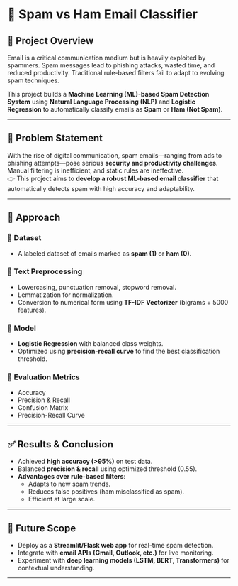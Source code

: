 # 📧 Spam vs Ham Email Classifier  

## 🚀 Project Overview  
Email is a critical communication medium but is heavily exploited by spammers. Spam messages lead to phishing attacks, wasted time, and reduced productivity. Traditional rule-based filters fail to adapt to evolving spam techniques.  

This project builds a **Machine Learning (ML)-based Spam Detection System** using **Natural Language Processing (NLP)** and **Logistic Regression** to automatically classify emails as **Spam** or **Ham (Not Spam)**.  

---

## 📌 Problem Statement  
With the rise of digital communication, spam emails—ranging from ads to phishing attempts—pose serious **security and productivity challenges**. Manual filtering is inefficient, and static rules are ineffective.  
👉 This project aims to **develop a robust ML-based email classifier** that automatically detects spam with high accuracy and adaptability.  

---

## 🧩 Approach  

### 🔹 Dataset  
- A labeled dataset of emails marked as **spam (1)** or **ham (0)**.  

### 🔹 Text Preprocessing  
- Lowercasing, punctuation removal, stopword removal.  
- Lemmatization for normalization.  
- Conversion to numerical form using **TF-IDF Vectorizer** (bigrams + 5000 features).  

### 🔹 Model  
- **Logistic Regression** with balanced class weights.  
- Optimized using **precision-recall curve** to find the best classification threshold.  

### 🔹 Evaluation Metrics  
- Accuracy  
- Precision & Recall  
- Confusion Matrix  
- Precision-Recall Curve  

---

## ✅ Results & Conclusion  
- Achieved **high accuracy (>95%)** on test data.  
- Balanced **precision & recall** using optimized threshold (0.55).  
- **Advantages over rule-based filters**:  
  - Adapts to new spam trends.  
  - Reduces false positives (ham misclassified as spam).  
  - Efficient at large scale.  

---

## 🔮 Future Scope  
- Deploy as a **Streamlit/Flask web app** for real-time spam detection.  
- Integrate with **email APIs (Gmail, Outlook, etc.)** for live monitoring.  
- Experiment with **deep learning models (LSTM, BERT, Transformers)** for contextual understanding.  

---
